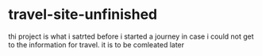 # travel-site-unfinished
thi project is what i satrted before i started a journey in case i could not get to the information for travel.
it is to be comleated later
